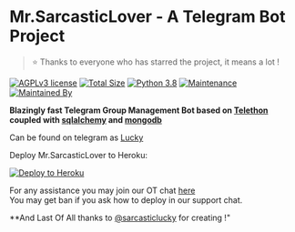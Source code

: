 # Mr.SarcasticLover - A Telegram Bot Project

> ⭐️ Thanks to everyone who has starred the project, it means a lot !


[![AGPLv3 license](https://img.shields.io/badge/License-AGPL–3.0-red.svg)](https://www.gnu.org/licenses/agpl-3.0.en.html)
[![Total Size](https://github-Size-badge.herokuapp.com/MunnaBhai-01/MissJuliaRobot.svg)](https://github.com/MissJuliaRobot/MissJuliaRobot)
[![Python 3.8](https://img.shields.io/badge/Python->=3.8.3-blue.svg)](https://www.python.org/downloads/release/python-383/)
[![Maintenance](https://img.shields.io/badge/Maintained-yes-yellow.svg)](https://github.com/MunnaBhai-01/MissJuliaRobot)
[![Maintained By](https://img.shields.io/badge/Maintained-By-green.svg)](https://t.me/SarcasticLucky)

**Blazingly fast Telegram Group Management Bot based on [Telethon](https://github.com/LonamiWebs/Telethon) coupled with [sqlalchemy](https://github.com/sqlalchemy/sqlalchemy) and [mongodb](https://github.com/mongodb/mongo)**

Can be found on telegram as [Lucky](https://t.me/MrSarcasticLoverBot)

Deploy Mr.SarcasticLover to Heroku:

<p align="left"><a href="https://heroku.com/deploy?template=https://github.com/MunnaBhai-01/MissJuliaRobot/tree/master"> <img src="https://www.herokucdn.com/deploy/button.svg" alt="Deploy to Heroku" /></a></p>

For any assistance you may join our OT chat [here](https://t.me/MrSarcasticLoverOT)<br />
You may get ban if you ask how to deploy in our support chat.




**And Last Of All thanks to [@sarcasticlucky](http://t.me/SarcasticLucky) for creating !"

